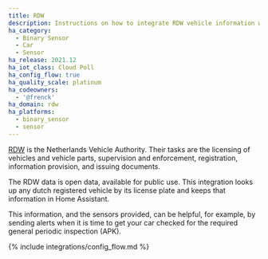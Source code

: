 ```yaml
---
title: RDW
description: Instructions on how to integrate RDW vehicle information with Home Assistant.
ha_category:
  - Binary Sensor
  - Car
  - Sensor
ha_release: 2021.12
ha_iot_class: Cloud Poll
ha_config_flow: true
ha_quality_scale: platinum
ha_codeowners:
  - '@frenck'
ha_domain: rdw
ha_platforms:
  - binary_sensor
  - sensor
---
```


[RDW](https://www.rdw.nl) is the Netherlands Vehicle Authority. Their tasks
are the licensing of vehicles and vehicle parts, supervision and enforcement,
registration, information provision, and issuing documents.

The RDW data is open data, available for public use. This integration looks
up any dutch registered vehicle by its license plate and keeps that
information in Home Assistant.

This information, and the sensors provided, can be helpful, for example,
by sending alerts when it is time to get your car checked for the
required general periodic inspection (APK).

{% include integrations/config_flow.md %}
